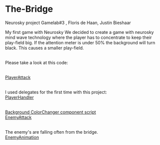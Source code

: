 # The-Bridge
Neurosky project Gamelab#3 , Floris de Haan, Justin Bieshaar<br>

My first game with Neurosky
We decided to create a game with neurosky mind wave technology where the player has to concentrate to 
keep their play-field big. If the attention meter is under 50% the background will turn black. This 
causes a smaller play-field.<br><br>

Please take a look at this code:<br><br>

[PlayerAttack](https://github.com/jscotty/The-Bridge/blob/master/Assets/scripts/player/PlayerAttack.cs)<br><br>

I used delegates for the first time with this project:<br>
[PlayerHandler](https://github.com/jscotty/The-Bridge/blob/master/Assets/scripts/player/PlayerHandler.cs)<br><br>

[Background ColorChanger component script](https://github.com/jscotty/The-Bridge/blob/master/Assets/scripts/props/ColorChanger.cs)<br>
[EnemyAttack](https://github.com/jscotty/The-Bridge/blob/master/Assets/scripts/enemy/EnemyAttack.cs)<br><br>

The enemy's are falling often from the bridge.<br>
[EnemyAnimation](https://github.com/jscotty/The-Bridge/blob/master/Assets/scripts/enemy/EnemyAnimation.cs)

